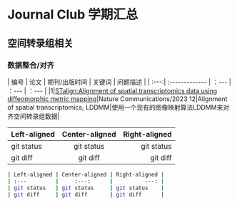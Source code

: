 # Journal Club 学期汇总

## 空间转录组相关

### 数据整合/对齐

| 编号  |        论文    | 期刊/出版时间 | 关键词 | 问题描述 |
| :---:| :------------- |      ：---    |  ：--- |  ：--- |
|1|[STalign:Alignment of spatial transcriptomics data using diffeomorphic metric mapping](https://www.nature.com/articles/s41467-023-43915-7)|Nature Communications/2023 12|Alignment of spatial transcriptomics; LDDMM|使用一个现有的图像映射算法LDDMM来对齐空间转录组数据|


| Left-aligned | Center-aligned | Right-aligned |
| :---         |     :---:      |          ---: |
| git status   | git status     | git status    |
| git diff     | git diff       | git diff      |


```bash
| Left-aligned | Center-aligned | Right-aligned |
| :---         |     :---:      |          ---: |
| git status   | git status     | git status    |
| git diff     | git diff       | git diff      |
```
